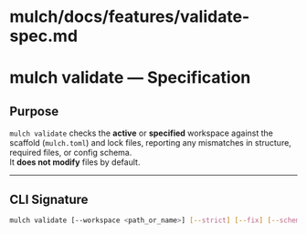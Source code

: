 # mulch/docs/features/validate-spec.md
# mulch validate — Specification

## Purpose
`mulch validate` checks the **active** or **specified** workspace against the scaffold (`mulch.toml`) and lock files, reporting any mismatches in structure, required files, or config schema.  
It **does not modify** files by default.

---

## CLI Signature

```bash
mulch validate [--workspace <path_or_name>] [--strict] [--fix] [--schema-only] [--no-schema] [--json]
